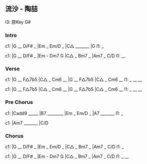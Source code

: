 ---
---

## 流沙 - 陶喆

l3: 原Key G#

### Intro

c1: |G __ D/F# _ |Em _ Em/D _ |C△ _______ |G
l1:  _

c1: |G __ D/F# _ |Em - Dm7 G  |C△ _ Bm7 _ |Am7 _ C/D
l1:                   __

### Verse

c1: |G __ F△7b5 |C△ _ Cm6 __ |G __ F△7b5 |C△ _ Cm6 __ 
l1:  _        __                       __

c1: |G __ F△7b5 |C△ _ Cm6 __ |G __ F△7b5 |C△ _ Cm6 __ 
l1:  _        __                       __

### Pre Chorus

c1: |Cadd9 _____ |B7 ________ |Em _ Em/D _ |A7 _______ 
l1:  _

c1:  |Am7 _______ |C/D

### Chorus

c1: |G __ D/F# _ |Em _ Em/D _ |C△ _ Bm7 _ |Am7 _ C/D
l1:  _

c1: |G __ D/F# _ |Em - Dm7 G  |C△ _ Bm7 _ |Am7 _ C/D
l1:  _                     __
